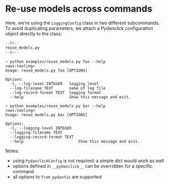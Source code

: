# Re-use models across commands

Here, we're using the `LoggingConfig` class in two different subcommands.
To avoid duplicating parameters, we attach a Pydanclick configuration object directly to the class:

```python hl_lines="22"
--8<--
reuse_models.py
--8<--
```

```shell
~ python examples/reuse_models.py foo --help                                                                                                       <aws:tooling>
Usage: reuse_models.py foo [OPTIONS]

Options:
  -l, --log-level INTEGER   logging level
  --log-filename TEXT       name of log file
  --log-record-format TEXT  logging format
  --help                    Show this message and exit.
```

```shell
~ python examples/reuse_models.py bar --help                                                                                                       <aws:tooling>
Usage: reuse_models.py bar [OPTIONS]

Options:
  -l, --logging-level INTEGER
  --logging-filename TEXT
  --logging-record-format TEXT
  --help                        Show this message and exit.
```

Notes:

- using `PydanclickConfig` is not required: a simple dict would work as well
- options defined in `__pydanclick__` can be overridden for a specific command
- all options to `from_pydantic` are supported
